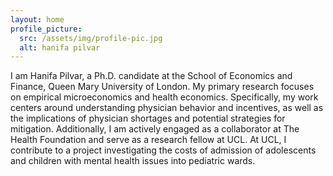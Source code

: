 ```yaml
---
layout: home
profile_picture:
  src: /assets/img/profile-pic.jpg
  alt: hanifa pilvar
---
```


<p>
  I am Hanifa Pilvar, a Ph.D. candidate at the School of Economics and Finance, Queen Mary University of London. My primary research focuses on empirical microeconomics and health economics. Specifically, my work centers around understanding physician behavior and incentives, as well as the implications of physician shortages and potential strategies for mitigation. Additionally, I am actively engaged as a collaborator at The Health Foundation and serve as a research fellow at UCL. At UCL, I contribute to a project investigating the costs of admission of adolescents and children with mental health issues into pediatric wards.
</p>


